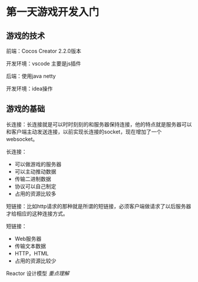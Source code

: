 # 第一天游戏开发入门

## 游戏的技术

前端：Cocos Creator 2.2.0版本

开发环境：vscode 主要是js插件

后端：使用java netty

开发环境：idea操作

## 游戏的基础

长连接：长连接就是可以时时刻刻的和服务器保持连接，他的特点就是服务器可以和客户端主动发送连接，以前实现长连接的socket，现在增加了一个websocket。

长连接：

- 可以做游戏的服务器
- 可以主动推动数据
- 传输二进制数据
- 协议可以自己制定
- 占用的资源比较多

短链接：比如http请求的那种就是所谓的短链接，必须客户端做请求了以后服务器才给相应的这种连接方式。

短链接：

- Web服务器
- 传输文本数据
- HTTP，HTML
- 占用的资源比较少



Reactor 设计模型 *重点理解*